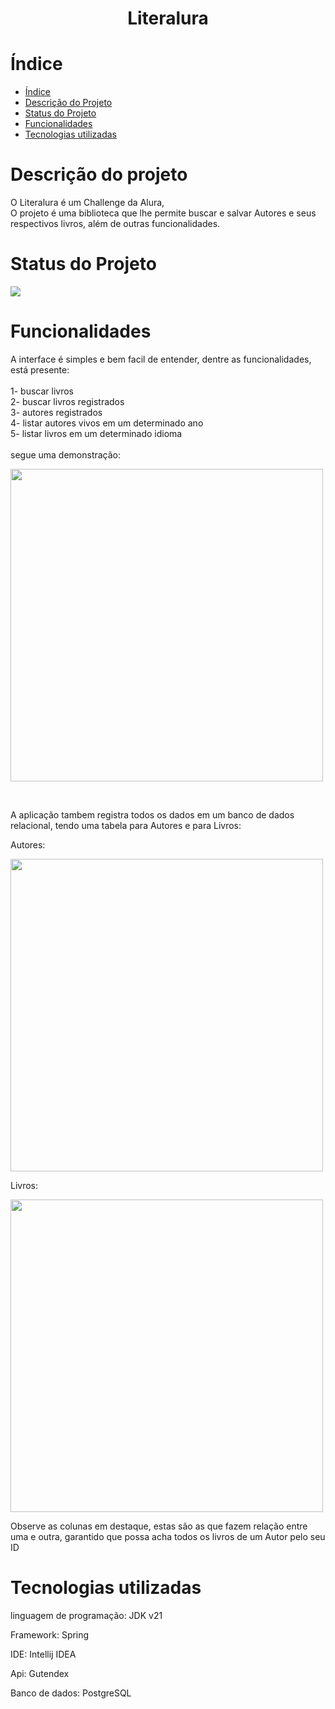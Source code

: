 
<h1 align="center"> Literalura </h1>

# Índice 

* [Índice](#índice)
* [Descrição do Projeto](#descrição-do-projeto)
* [Status do Projeto](#status-do-projeto)
* [Funcionalidades](#funcionalidades)
* [Tecnologias utilizadas](#tecnologias-utilizadas)


# Descrição do projeto

<p>O Literalura é um Challenge da Alura, 
   <br>O projeto é uma biblioteca que lhe permite buscar e salvar Autores e seus respectivos livros, além de outras funcionalidades.</p>


# Status do Projeto


<img loading="lazy" src="http://img.shields.io/static/v1?label=STATUS&message=CONCLUIDO&labelColor=%2339362C&color=%23B89931&style=for-the-badge" />

# Funcionalidades

<p>A interface é simples e bem facil de entender, dentre as funcionalidades, está presente: <br><br>1- buscar livros
<br>2- buscar livros registrados
<br>3- autores registrados
<br>4- listar autores vivos em um determinado ano
<br>5- listar livros em um determinado idioma 
  <br><br>segue uma demonstração: </p>
<img loading="lazy" src="https://github.com/LucasdeMatheus/Literalura/assets/134244848/1b67a53a-29b7-45ad-b75f-28fd966d377d" width=500>

<br><p>A aplicação tambem registra todos os dados em um banco de dados relacional, tendo uma tabela para Autores e para Livros:</p>
<p>Autores:</p>
<img loading="lazy" src="https://github.com/LucasdeMatheus/Literalura/assets/134244848/5841e007-24de-4a6c-9357-9f112ee56baf"width=500/>
<p>Livros:</p>
<img loading="lazy" src="https://github.com/LucasdeMatheus/Literalura/assets/134244848/1222788e-7f4b-418a-80ab-a95336622243"width=500/>
<p>Observe as colunas em destaque, estas são as que fazem relação entre uma e outra, garantido que possa acha todos os livros de um Autor pelo seu ID</p>

# Tecnologias utilizadas

<p>linguagem de programação: JDK v21</p>
<p>Framework: Spring</p>
<p>IDE: Intellij IDEA</p>
<p>Api: Gutendex</p>
<p>Banco de dados: PostgreSQL</p>
